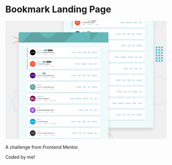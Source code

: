 # Bookmark Landing Page

![Design preview for the Bookmark landing page coding challenge](images/desktop-preview.jpg)

A challenge from Frontend Mentor.

Coded by me!
